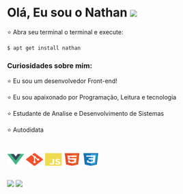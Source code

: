 # Olá, Eu sou o Nathan <img src="https://media2.giphy.com/media/bcKmIWkUMCjVm/giphy.gif?cid=ecf05e47aum94mscvqsztewng1sxl3gzugdcp4ffigp22nle&rid=giphy.gif&ct=g" width="60px">

:star: Abra seu terminal o terminal e execute:

```bash
$ apt get install nathan
```

### Curiosidades sobre mim:

:star: Eu sou um desenvolvedor Front-end!

:star: Eu sou apaixonado por Programação, Leitura e tecnologia

:star: Estudante de Analise e Desenvolvimento de Sistemas

:star: Autodidata

#####

<div style="display: inline_block"><br>
  <img align="center" style="margin-bottom: 10px" alt="Nathan-Vue" height="30" width="40" src="https://raw.githubusercontent.com/devicons/devicon/master/icons/vuejs/vuejs-original.svg">
  <img align="center" style="margin-bottom: 10px" alt="Nathan-git" height="30" width="40" src="https://raw.githubusercontent.com/devicons/devicon/master/icons/git/git-original.svg">
  <img align="center" style="margin-bottom: 10px" alt="Nathan-Js" height="30" width="40" src="https://raw.githubusercontent.com/devicons/devicon/master/icons/javascript/javascript-plain.svg">
  <img align="center" style="margin-bottom: 10px" alt="Nathan-HTML" height="30" width="40" src="https://raw.githubusercontent.com/devicons/devicon/master/icons/html5/html5-original.svg">
  <img align="center" style="margin-bottom: 10px" alt="Nathan-CSS" height="30" width="40" src="https://raw.githubusercontent.com/devicons/devicon/master/icons/css3/css3-original.svg">
  </div>

###

<div>
  <a href="https://www.linkedin.com/in/nathan-caetano-303a921a6/" target="_blank">
    <img src="https://img.shields.io/badge/-LinkedIn-%230077B5?style=for-the-badge&logo=linkedin&logoColor=white" target="_blank"></a>
  <a href = "mailto: nathancaetano599@gmail.com"><img src="https://img.shields.io/badge/-Gmail-%23EA4335?style=for-the-badge&logo=gmail&logoColor=white" target="_blank"></a>
  
</div>
